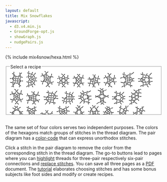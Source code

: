 ```yaml
---
layout: default
title: Mix Snowflakes
javascript:
  - d3.v4.min.js
  - GroundForge-opt.js
  - showGraph.js
  - nudgePairs.js
---
```


<script>{% include mix4snow/hexa.js %}</script>
{% include mix4snow/hexa.html %}

<fieldset style="background: #FFF; max-width:95%; height:145px; overflow: auto; resize: both"><legend>Select a recipe</legend>
<a href="javascript:recipe('crc,crclctc,ctcrc,rcl,c,c',false)" title="family 123"><img src="123.png" alt=""></a> &nbsp;
<a href="javascript:recipe('-,ctc,ctc,ctc,ctc,ctc',false)" title="family 132"><img src="132.png" alt=""></a> &nbsp;
<a href="javascript:recipe('tctc,rctcl,ctcl,ctct',true)" title="family 312"><img src="312-a.png" alt=""></a> &nbsp;
<a href="javascript:recipe('tc,rclcrc,clcrcl,ct',true)" title="family 321"><img src="321-a.png" alt=""></a> &nbsp;
<a href="javascript:recipe('tcr,lctc,ctcr,lct',false)" title="family 321"><img src="321-b.png" alt=""></a> &nbsp;
<a href="javascript:recipe('tcl,lctc,ctcr,rct',false)" title="family 321"><img src="321-c.png" alt=""></a> &nbsp;
<a href="javascript:recipe('t,lctc,ctcr,ctct',false)" title="family 321"><img src="321-d.png" alt=""></a> &nbsp;
<a href="javascript:recipe('-,c,ctctc,ctctc,ctctc,c',true)" title="family 126453"><img src="126453-a.png" alt=""></a> &nbsp;
<a href="javascript:recipe('-,cr,crcl,clcrclcr,rcrcl,c',false)" title="family 152126"><img src="152126-a.png" alt=""></a> &nbsp;
<a href="javascript:recipe('t,rc,ctc,rclcr,ctcl,ct',true)" title="family 153426"><img src="153426-a.png" alt=""></a> &nbsp;
<a href="javascript:recipe('t,rctc,ctctcl,ctct',true)" title="family 154326"><img src="154326-a.png" alt=""></a> &nbsp;
<a href="javascript:recipe('cr,crcl,clcr,crcl,clcr,c',true)" title="family 234561-a"><img src="234561-a.png" alt=""></a> &nbsp;
<a href="javascript:recipe('-,cr,crcl,clcr,crcl,cl',false)" title="family 253451-a"><img src="253451-a.png" alt=""></a> &nbsp;
<a href="javascript:recipe('-,cl,ctcl,crcrcr,rcr,c',true)" title="family 321546-a"><img src="321546-a.png" alt=""></a> &nbsp;
<a href="javascript:recipe('-,lc,crc,clcrc,clcr,c,crc,cl',true)" title="family 321654"><img src="321654-a.png" alt=""></a> &nbsp;
<a href="javascript:recipe('-,cr,ctcr,clclc,lcl,c',false)" title="family 321654"><img src="321654-b.png" alt=""></a> &nbsp;
<a href="javascript:recipe('ctct,ct,ct,ct,cl,ctc',false)" title="family 354612"><img src="354612-a.png" alt=""></a> &nbsp;
<a href="javascript:recipe('lc,crclclc,crcrclc,cr',false)" title="family 426153"><img src="426153-a.png" alt=""></a> &nbsp;
<a href="javascript:recipe('cr,ctcl,ctcr,ctcl,ctc,c',false)" title="family 426153"><img src="426153-b.png" alt=""></a> &nbsp;
<a href="javascript:recipe('r,lrc,ctcr,lct',false)" title="family 456123"><img src="456123-a.png" alt=""></a> &nbsp;
<a href="javascript:recipe('c,ctc,rclc,ctc,rc,rcl,ctc,c',false)" title="family 456123"><img src="456123-b.png" alt=""></a> &nbsp;
<a href="javascript:recipe('rc,clcrc,clctc,rcl',true)" title="family 462513"><img src="462513-a.png" alt=""></a> &nbsp;
<a href="javascript:recipe('lcrc,clcrc,clcrc,clcr',false)" title="family 564312"><img src="564312-b.png" alt=""></a> &nbsp;
<a href="javascript:recipe('r,c,crc,ctc,lcrcl,ctc,crc,cl',true)" title="family 623451"><img src="623451-a.png" alt=""></a> &nbsp;
<a href="javascript:recipe('-,cl,ctctcr,ct,ctc,c',false)" title="family 623541"><img src="623541-c.png" alt=""></a> &nbsp;
<a href="javascript:recipe('-,c,ctctc,clcr,rctc,c',false)" title="family 623541"><img src="623541-d.png" alt=""></a> &nbsp;
<a href="/GroundForge-help/snow-mix#recipes-for-the-mixer">more...</a>
</fieldset>
<br>


The same set of four colors serves two independent purposes.
The colors of the hexagons match groups of stitches in the thread diagram.
The pair diagram has a [color-code] that can express unorthodox stitches.

Click a stitch in the pair diagram to remove the color from the corresponding stitch in the thread diagram.
The go-to buttons lead to pages where you can [highlight] threads 
for three-pair respectively six-pair connections and [replace stitches].
You can save all three pages as a [PDF] document.
The [tutorial] elaborates choosing stitches and has some bonus subjects like
foot sides and modify or create recipes.

[color-code]: /GroundForge-help/color-rules
[tutorial]: /GroundForge-help/snow-mix
[highlight]: /GroundForge-help/clips/color
[replace stitches]: /GroundForge-help/clips/flip
[PDF]: /GroundForge-help/clips/print-as-pdf

